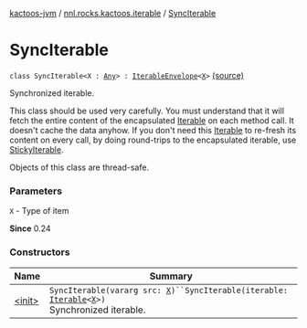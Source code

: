 [kactoos-jvm](../../index.md) / [nnl.rocks.kactoos.iterable](../index.md) / [SyncIterable](./index.md)

# SyncIterable

`class SyncIterable<X : `[`Any`](https://kotlinlang.org/api/latest/jvm/stdlib/kotlin/-any/index.html)`> : `[`IterableEnvelope`](../-iterable-envelope/index.md)`<`[`X`](index.md#X)`>` [(source)](https://github.com/neonailol/kactoos/blob/master/kactoos-jvm/src/main/kotlin/nnl/rocks/kactoos/iterable/SyncIterable.kt#L25)

Synchronized iterable.

This class should be used very carefully. You must understand that
it will fetch the entire content of the encapsulated [Iterable](https://kotlinlang.org/api/latest/jvm/stdlib/kotlin.collections/-iterable/index.html) on each
method call. It doesn't cache the data anyhow. If you don't
need this [Iterable](https://kotlinlang.org/api/latest/jvm/stdlib/kotlin.collections/-iterable/index.html) to re-fresh
its content on every call, by doing round-trips to
the encapsulated iterable, use [StickyIterable](../-sticky-iterable/index.md).

Objects of this class are thread-safe.

### Parameters

`X` - Type of item

**Since**
0.24

### Constructors

| Name | Summary |
|---|---|
| [&lt;init&gt;](-init-.md) | `SyncIterable(vararg src: `[`X`](index.md#X)`)``SyncIterable(iterable: `[`Iterable`](https://kotlinlang.org/api/latest/jvm/stdlib/kotlin.collections/-iterable/index.html)`<`[`X`](index.md#X)`>)`<br>Synchronized iterable. |

